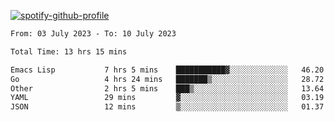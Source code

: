 [![spotify-github-profile](https://spotify-github-profile.vercel.app/api/view?uid=313pysyt3uxkjdidtiuvzf7nrnnu&cover_image=true&theme=natemoo-re&show_offline=false&background_color=121212&interchange=false&bar_color=53b14f&bar_color_cover=false)](https://spotify-github-profile.vercel.app/api/view?uid=313pysyt3uxkjdidtiuvzf7nrnnu&redirect=true)

<!--START_SECTION:waka-->

```txt
From: 03 July 2023 - To: 10 July 2023

Total Time: 13 hrs 15 mins

Emacs Lisp           7 hrs 5 mins    ███████████▓░░░░░░░░░░░░░   46.20 %
Go                   4 hrs 24 mins   ███████▒░░░░░░░░░░░░░░░░░   28.72 %
Other                2 hrs 5 mins    ███▒░░░░░░░░░░░░░░░░░░░░░   13.64 %
YAML                 29 mins         ▓░░░░░░░░░░░░░░░░░░░░░░░░   03.19 %
JSON                 12 mins         ▒░░░░░░░░░░░░░░░░░░░░░░░░   01.37 %
```

<!--END_SECTION:waka-->